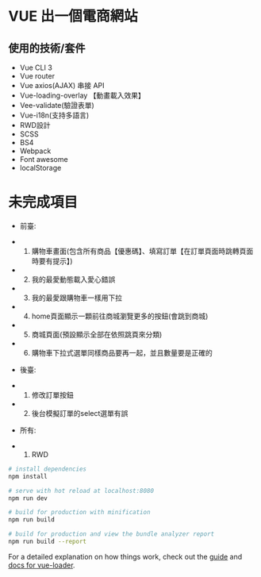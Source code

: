 # VUE 出一個電商網站

## 使用的技術/套件
- Vue CLI 3
- Vue router
- Vue axios(AJAX) 串接 API
- Vue-loading-overlay 【動畫載入效果】
- Vee-validate(驗證表單)
- Vue-i18n(支持多語言)
- RWD設計
- SCSS
- BS4
- Webpack
- Font awesome
- localStorage

# 未完成項目
- 前臺:
- 1. 購物車畫面(包含所有商品【優惠碼】、填寫訂單【在訂單頁面時跳轉頁面時要有提示】)
- 2. 我的最愛動態載入愛心錯誤
- 3. 我的最愛跟購物車一樣用下拉
- 4. home頁面顯示一顆前往商城瀏覽更多的按鈕(會跳到商城)
- 5. 商城頁面(預設顯示全部在依照跳頁來分類)
- 6. 購物車下拉式選單同樣商品要再一起，並且數量要是正確的

- 後臺:
- 1. 修改訂單按鈕
- 2. 後台模擬訂單的select選單有誤

- 所有:
- 1. RWD

``` bash
# install dependencies
npm install

# serve with hot reload at localhost:8080
npm run dev

# build for production with minification
npm run build

# build for production and view the bundle analyzer report
npm run build --report
```

For a detailed explanation on how things work, check out the [guide](http://vuejs-templates.github.io/webpack/) and [docs for vue-loader](http://vuejs.github.io/vue-loader).
